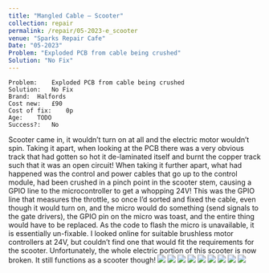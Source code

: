 ```yaml
---
title: "Mangled Cable – Scooter"
collection: repair
permalink: /repair/05-2023-e_scooter
venue: "Sparks Repair Cafe"
Date: "05-2023"
Problem: "Exploded PCB from cable being crushed"
Solution: "No Fix"
---
```

```
Problem:    Exploded PCB from cable being crushed 
Solution:   No Fix 
Brand:  Halfords 
Cost new:   £90 
Cost of fix:    0p 
Age:    TODO 
Success?:   No 
```
Scooter came in, it wouldn’t turn on at all and the electric motor wouldn’t spin. Taking it apart, when looking at the PCB there was a very obvious track that had gotten so hot it de-laminated itself and burnt the copper track such that it was an open circuit! When taking it further apart, what had happened was the control and power cables that go up to the control module, had been crushed in a pinch point in the scooter stem, causing a GPIO line to the microcontroller to get a whopping 24V! This was the GPIO line that measures the throttle, so once I’d sorted and fixed the cable, even though it would turn on, and the micro would do something (send signals to the gate drivers), the GPIO pin on the micro was toast, and the entire thing would have to be replaced. As the code to flash the micro is unavailable, it is essentially un-fixable. I looked online for suitable brushless motor controllers at 24V, but couldn’t find one that would fit the requirements for the scooter. Unfortunately, the whole electric portion of this scooter is now broken. It still functions as a scooter though!
![](/images/repair_cafe/e_scooter/e_scooter_9.jpg)
![](/images/repair_cafe/e_scooter/e_scooter_4.jpg)
![](/images/repair_cafe/e_scooter/e_scooter_6.jpg)
![](/images/repair_cafe/e_scooter/e_scooter_3.jpg)
![](/images/repair_cafe/e_scooter/e_scooter_1.jpg)
![](/images/repair_cafe/e_scooter/e_scooter_2.jpg)
![](/images/repair_cafe/e_scooter/e_scooter_5.jpg)
![](/images/repair_cafe/e_scooter/e_scooter_8.jpg)
![](/images/repair_cafe/e_scooter/e_scooter_7.jpg)
